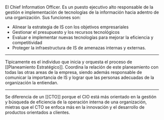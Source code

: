 El Chief Information Officer. Es un puesto ejecutivo alto responsable de la gestión e implementación de tecnologías de la información hacia adentro de una organización. Sus funciones son:
- Alinear la estrategia de IS con los objetivos empresariales
- Gestionar el presupuesto y los recursos tecnológicos
- Evaluar e implementar nuevas tecnologías para mejorar la eficiencia y competitividad
- Proteger la infraestructura de IS de amenazas internas y externas.
***
Típicamente es el individuo que inicia y orquesta el proceso de [[Planeamiento Estratégico]]. Coordina la relación de este planeamiento con todas las otras areas de la empresa, siendo además responsable de comunicar la importancia de IS y lograr que las personas adecuadas de la organización la entiendan.
***
Se diferencia de un [[CTO]] porque el CIO está más orientado en la gestión y búsqueda de eficiencia de la operación interna de una organización, mietras que el CTO se enfoca más en la innovación y el desarrollo de productos orientados a clientes.